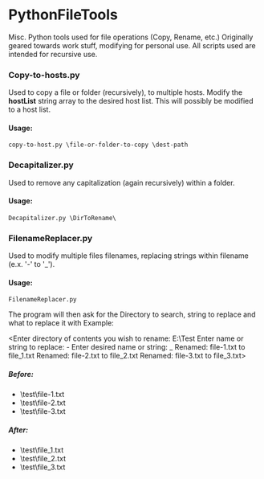 PythonFileTools
===============

Misc. Python tools used for file operations (Copy, Rename, etc.)
Originally geared towards work stuff, modifying for personal use.
All scripts used are intended for recursive use.


### Copy-to-hosts.py

Used to copy a file or folder (recursively), to multiple hosts.
Modify the **hostList** string array to the desired host list.
This will possibly be modified to a host list.
#### Usage:
`copy-to-host.py \file-or-folder-to-copy \dest-path`


### Decapitalizer.py

Used to remove any capitalization (again recursively) within a folder.
#### Usage:
`Decapitalizer.py \DirToRename\`


### FilenameReplacer.py

Used to modify multiple files filenames, replacing strings within filename (e.x. '-' to '_').
#### Usage:
`FilenameReplacer.py`

The program will then ask for the Directory to search, string to replace and what to replace it with
Example: 

<Enter directory of contents you wish to rename: E:\Test
Enter name or string to replace: -
Enter desired name or string: _
Renamed: file-1.txt to file_1.txt
Renamed: file-2.txt to file_2.txt
Renamed: file-3.txt to file_3.txt>

##### Before:
  * \test\file-1.txt 
  * \test\file-2.txt 
  * \test\file-3.txt 

##### After:
  * \test\file_1.txt 
  * \test\file_2.txt 
  * \test\file_3.txt 
